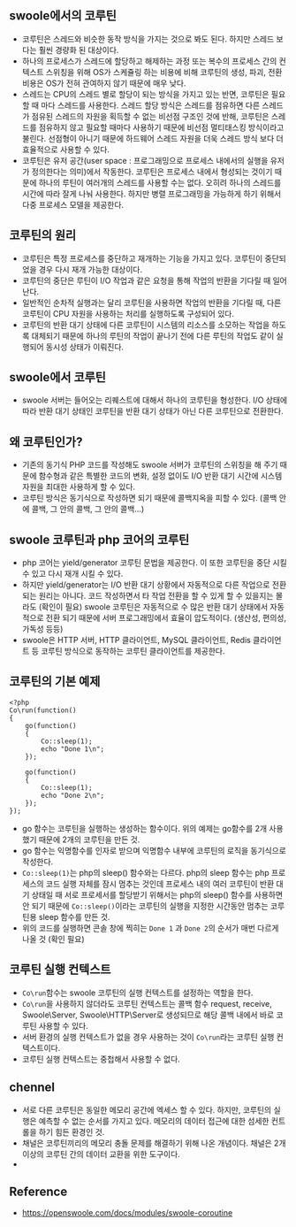 ## swoole에서의 코루틴
- 코루틴은 스레드와 비슷한 동작 방식을 가지는 것으로 봐도 된다. 하지만 스레드 보다는 훨씬 경량화 된 대상이다. 
- 하나의 프로세스가 스레드에 할당하고 해제하는 과정 또는 복수의 프로세스 간의 컨텍스트 스위칭을 위해 OS가 스케쥴링 하는 비용에 비해 코루틴의 생성, 파괴, 전환 비용은 OS가 전혀 관여하지 않기 때문에 매우 낮다.
- 스레드는 CPU의 스레드 별로 할당이 되는 방식을 가지고 있는 반면, 코루틴은 필요할 때 마다 스레드를 사용한다. 스레드 할당 방식은 스레드를 점유하면 다른 스레드가 점유된 스레드의 자원을 획득할 수 없는 비선점 구조인 것에 반해, 코루틴은 스레드를 점유하지 않고 필요할 때마다 사용하기 때문에 비선점 멀티태스킹 방식이라고 불린다. 선점형이 아니기 때문에 하드웨어 스레드 자원을 더욱 스레드 방식 보다 더 효율적으로 사용할 수 있다.
- 코루틴은 유저 공간(user space : 프로그래밍으로 프로세스 내에서의 실행을 유저가 정의한다는 의미)에서 작동한다. 코루틴은 프로세스 내에서 형성되는 것이기 때문에 하나의 루틴이 여러개의 스레드를 사용할 수는 없다. 오히려 하나의 스레드를 시간에 따라 잘게 나눠 사용한다. 하지만 병렬 프로그래밍을 가능하게 하기 위해서 다중 프로세스 모델을 제공한다.

## 코루틴의 원리
- 코루틴은 특정 프로세스를 중단하고 재개하는 기능을 가지고 있다. 코루틴이 중단되었을 경우 다시 재개 가능한 대상이다.
- 코루틴의 중단은 루틴이 I/O 작업과 같은 요청을 통해 작업의 반환을 기다릴 때 일어난다.
- 일반적인 순차적 실행과는 달리 코루틴을 사용하면 작업의 반환을 기다릴 때, 다른 코루틴이 CPU 자원을 사용하는 처리를 실행하도록 구성되어 있다.
- 코루틴의 반환 대기 상태에 다른 코루틴이 시스템의 리소스를 소모하는 작업을 하도록 대체되기 때문에 하나의 루틴의 작업이 끝나기 전에 다른 루틴의 작업도 같이 실행되어 동시성 상태가 이뤄진다.

## swoole에서 코루틴
- swoole 서버는 들어오는 리퀘스트에 대해서 하나의 코루틴을 형성한다. I/O 상태에 따라 반환 대기 상태인 코루틴을 반환 대기 상태가 아닌 다른 코루틴으로 전환한다.

## 왜 코루틴인가?
- 기존의 동기식 PHP 코드를 작성해도 swoole 서버가 코루틴의 스위칭을 해 주기 때문에 함수형과 같은 특별한 코드의 변화, 설정 없이도 I/O 반환 대기 시간에 시스템 자원을 최대한 사용하게 할 수 있다.
- 코루틴 방식은 동기식으로 작성하면 되기 때문에 콜백지옥을 피할 수 있다. (콜백 안에 콜백, 그 안의 콜백, 그 안의 콜백...)

## swoole 코루틴과 php 코어의 코루틴
- php 코어는 yield/generator 코루틴 문법을 제공한다. 이 또한 코루틴을 중단 시킬 수 있고 다시 재개 시킬 수 있다.
- 하지만 yield/generator는 I/O 반환 대기 상황에서 자동적으로 다른 작업으로 전환 되는 원리는 아니다. 코드 작성하면서 타 작업 전환을 할 수 있게 할 수 있을지는 몰라도 (확인이 필요) swoole 코루틴은 자동적으로 수 많은 반환 대기 상태에서 자동적으로 전환 되기 때문에 서버 프로그래밍에서 효율이 압도적이다. (생산성, 편의성, 가독성 등등)
- swoole은 HTTP 서버, HTTP 클라이언트, MySQL 클라이언트, Redis 클라이언트 등 코루틴 방식으로 동작하는 코루틴 클라이언트를 제공한다.

## 코루틴의 기본 예제
```
<?php
Co\run(function()
{
    go(function()
    {
        Co::sleep(1);
        echo "Done 1\n";
    });

    go(function()
    {
        Co::sleep(1);
        echo "Done 2\n";
    });
});
```
- go 함수는 코루틴을 실행하는 생성하는 함수이다. 위의 예제는 go함수를 2개 사용했기 때문에 2개의 코루틴을 만든 것.
- go 함수는 익명함수를 인자로 받으며 익명함수 내부에 코루틴의 로직을 동기식으로 작성한다.
- `Co::sleep(1)`는 php의 sleep() 함수와는 다르다. php의 sleep 함수는 php 프로세스의 코드 실행 자체를 잠시 멈추는 것인데 프로세스 내의 여러 코루틴이 반환 대기 상태일 때 서로 프로세서를 할당받기 위해서는 php의 sleep() 함수를 사용하면 안 되기 때문에 `Co::sleep()`이라는 코루틴의 실행을 지정한 시간동안 멈추는 코루틴용 sleep 함수를 만든 것.
- 위의 코드를 실행하면 콘솔 창에 찍히는 `Done 1` 과 `Done 2`의 순서가 매번 다르게 나올 것 (확인 필요)

## 코루틴 실행 컨텍스트
- `Co\run`함수는 swoole 코루틴의 실행 컨텍스트를 설정하는 역할을 한다.
- `Co\run`을 사용하지 않더라도 코루틴 컨텍스트는 콜백 함수 request, receive, Swoole\Server, Swoole\HTTP\Server로 생성되므로 해당 콜백 내에서 바로 코루틴 사용할 수 있다.
- 서버 환경의 실행 컨텍스트가 없을 경우 사용하는 것이 `Co\run`라는 코루틴 실행 컨텍스트이다.
- 코루틴 실행 컨텍스트는 중첩해서 사용할 수 없다. 

## chennel
- 서로 다른 코루틴은 동일한 메모리 공간에 엑세스 할 수 있다. 하지만, 코루틴의 실행은 예측할 수 없는 순서를 가지고 있다. 메모리의 데이터 접근에 대한 섬세한 컨트롤을 하기 힘든 환경인 것.
- 채널은 코루틴끼리의 메모리 충돌 문제를 해결하기 위해 나온 개념이다. 채널은 2개 이상의 코루틴 간의 데이터 교환을 위한 도구이다.
- 

## Reference
- https://openswoole.com/docs/modules/swoole-coroutine
